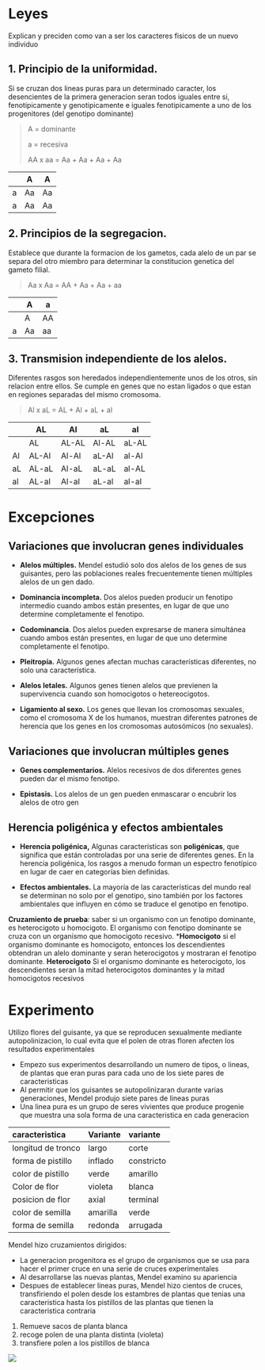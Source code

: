 # Leyes

Explican y preciden como van a ser los caracteres fisicos de un nuevo individuo

## 1. Principio de la uniformidad.

Si se cruzan dos lineas puras para un determinado caracter, los desencientes de la primera generacion seran todos iguales entre si, fenotipicamente y genotipicamente e iguales fenotipicamente a uno de los progenitores (del genotipo dominante) 

> A = dominante
> 
> a = recesiva
> 
> AA x aa = Aa + Aa + Aa + Aa

|  | A | A |
| ---- | ---- | ---- |
| a | Aa | Aa |
| a | Aa | Aa |

## 2. Principios de la segregacion.

Establece que durante la formacion de los gametos, cada alelo de un par se separa del otro miembro para determinar la constitucion genetica del gameto filial.

> Aa x Aa = AA + Aa + Aa + aa

|  | A | a |
| ---- | ---- | ---- |
		| A | AA | Aa |
| a | Aa | aa |

## 3. Transmision independiente de los alelos.

Diferentes rasgos son heredados independientemente unos de los otros, sin relacion entre ellos.
 Se cumple en genes que no estan ligados o que estan en regiones separadas del mismo cromosoma.

 > Al x aL = AL + Al + aL + al

 |  | AL | Al | aL | al |
| ---- | ---- | ---- | --- | --- |
		| AL | AL-AL | Al-AL | aL-AL | al-AL |
| Al | AL-Al | Al-Al | aL-Al | al-Al |
| aL | AL-aL | Al-aL | aL-aL | al-AL |
| al | AL-al | Al-al | aL-al | al-al |


# Excepciones
## Variaciones que involucran genes individuales

-   **Alelos múltiples.** 
	Mendel estudió solo dos alelos de los genes de sus guisantes, pero las poblaciones reales frecuentemente tienen múltiples alelos de un gen dado.
    
-   **Dominancia incompleta.** 
	Dos alelos pueden producir un fenotipo intermedio cuando ambos están presentes, en lugar de que uno determine completamente el fenotipo.
    
-   **Codominancia**. 
	Dos alelos pueden expresarse de manera simultánea cuando ambos están presentes, en lugar de que uno determine completamente el fenotipo.
    
-   **Pleitropía.** 
	Algunos genes afectan muchas características diferentes, no solo una característica.
    
-   **Alelos letales.** 
	Algunos genes tienen alelos que previenen la supervivencia cuando son homocigotos o hetereocigotos.
    
-   **Ligamiento al sexo.** 
	Los genes que llevan los cromosomas sexuales, como el cromosoma X de los humanos, muestran diferentes patrones de herencia que los genes en los cromosomas autosómicos (no sexuales).

## Variaciones que involucran múltiples genes
-   **Genes complementarios.** 
	Alelos recesivos de dos diferentes genes pueden dar el mismo fenotipo.
    
-   **Epistasis.** 
	Los alelos de un gen pueden enmascarar o encubrir los alelos de otro gen





## Herencia poligénica y efectos ambientales

-   **Herencia poligénica,** 
	Algunas características son **poligénicas**, que significa que están controladas por una serie de diferentes genes. En la herencia poligénica, los rasgos a menudo forman un espectro fenotípico en lugar de caer en categorías bien definidas.
    
-   **Efectos ambientales.** 
	La mayoría de las características del mundo real se determinan no solo por el genotipo, sino también por los factores ambientales que influyen en cómo se traduce el genotipo en fenotipo.

**Cruzamiento de prueba**:
saber si un organismo con un fenotipo dominante, es heterocigoto u homocigoto.
El organismo con fenotipo dominante se cruza con un organismo que homocigoto recesivo.
***Homocigoto**
si el organismo dominante es homocigoto, entonces los descendientes obtendran un alelo dominante y seran heterocigotos y mostraran el fenotipo dominante.
**Heterocigoto**
Si el organismo dominante es heterocigoto, los descendientes seran la mitad heterocigotos dominantes y la mitad homocigotos recesivos

# Experimento 

Utilizo flores del guisante, ya que se reproducen sexualmente mediante autopolinizacion, lo cual evita que el polen de otras floren afecten los resultados experimentales

- Empezo sus experimentos desarrollando un numero de tipos, o lineas, de plantas que eran puras para cada uno de los siete pares de caracteristicas
- Al permitir que los guisantes se autopolinizaran durante varias generaciones, Mendel produjo siete pares de lineas puras
- Una linea pura es un grupo de seres vivientes que produce progenie que muestra una sola forma de una caracteristica en cada generacion

| caracteristica     | Variante | variante   |
|:------------------ |:-------- |:---------- |
| longitud de tronco | largo    | corte      |
| forma de pistillo  | inflado  | constricto |
| color de pistillo  | verde    | amarillo   | 
| Color de flor      | violeta  | blanca     |
| posicion de flor   | axial    | terminal   |
| color de semilla   | amarilla | verde      |
| forma de semilla   | redonda  | arrugada   |

Mendel hizo cruzamientos dirigidos:
- La generacion progenitora es el grupo de organismos que se usa para hacer el primer cruce en una serie de cruces experimentales
- Al desarrollarse las nuevas plantas, Mendel examino su apariencia
- Despues de establecer lineas puras, Mendel hizo cientos de cruces, transfiriendo el polen desde los estambres de plantas que tenias una caracteristica hasta los pistillos de las plantas que tienen la caracteristica contraria

1. Remueve sacos de planta blanca
2. recoge polen de una planta distinta (violeta)
3. transfiere polen a los pistillos de blanca 

![](https://i.imgur.com/ywbsOvM.png)
